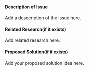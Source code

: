 #### Description of Issue 

Add a desccription of the issue here.

#### Related Research(if it exists)

Add related research here.

#### Proposed Solution(if it exists)

Add your proposed solution idea here.

